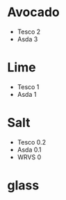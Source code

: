 # Avocado
- Tesco 2
- Asda 3
# Lime
- Tesco 1
- Asda 1
# Salt
- Tesco 0.2
- Asda 0.1
- WRVS 0
# glass
